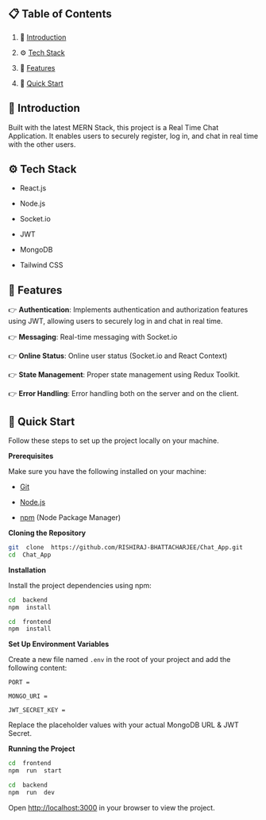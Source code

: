 
## 📋 <a name="table">Table of Contents</a>

  

1. 🤖 [Introduction](#introduction)

2. ⚙️ [Tech Stack](#tech-stack)

3. 🔋 [Features](#features)

4. 🤸 [Quick Start](#quick-start)

  

## <a name="introduction">🤖 Introduction</a>

  

Built with the latest MERN Stack, this project is a Real Time Chat Application. It enables users to securely register, log in, and chat in real time with the other users.

  

## <a name="tech-stack">⚙️ Tech Stack</a>

  

- React.js

- Node.js

- Socket.io

- JWT

- MongoDB

- Tailwind CSS

  

## <a name="features">🔋 Features</a>

  
  

👉 **Authentication**: Implements authentication and authorization features using JWT, allowing users to securely log in and chat in real time.

  

👉 **Messaging**: Real-time messaging with Socket.io

  

👉 **Online Status**: Online user status (Socket.io and React Context)

  

👉 **State Management**: Proper state management using Redux Toolkit.

  

👉 **Error Handling**: Error handling both on the server and on the client.

  
  

## <a name="quick-start">🤸 Quick Start</a>

  

Follow these steps to set up the project locally on your machine.

  

**Prerequisites**

  

Make sure you have the following installed on your machine:

  

- [Git](https://git-scm.com/)

- [Node.js](https://nodejs.org/en)

- [npm](https://www.npmjs.com/) (Node Package Manager)

  

**Cloning the Repository**

  

```bash
git  clone  https://github.com/RISHIRAJ-BHATTACHARJEE/Chat_App.git
cd  Chat_App
```

  

**Installation**

  

Install the project dependencies using npm:

  

```bash
cd  backend
npm  install
```

  

```bash
cd  frontend
npm  install
```

  

**Set Up Environment Variables**

  

Create a new file named `.env` in the root of your project and add the following content:

  

```env
PORT =

MONGO_URI =

JWT_SECRET_KEY =
```

  

Replace the placeholder values with your actual MongoDB URL & JWT Secret.

  

**Running the Project**

  

```bash
cd  frontend
npm  run  start
```

  

```bash
cd  backend
npm  run  dev
```

  

Open [http://localhost:3000](http://localhost:3000) in your browser to view the project.